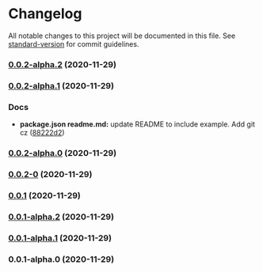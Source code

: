 # Changelog

All notable changes to this project will be documented in this file. See [standard-version](https://github.com/conventional-changelog/standard-version) for commit guidelines.

### [0.0.2-alpha.2](https://github.com/Whamo12/fetch-cwe-list/compare/v0.0.2-alpha.1...v0.0.2-alpha.2) (2020-11-29)

### [0.0.2-alpha.1](https://github.com/Whamo12/fetch-cwe-list/compare/v0.0.2-alpha.0...v0.0.2-alpha.1) (2020-11-29)


### Docs

* **package.json readme.md:** update README to include example. Add git cz ([88222d2](https://github.com/Whamo12/fetch-cwe-list/commit/88222d2cc5b16b8a1907968c56ca5ac7e8d9e427))

### [0.0.2-alpha.0](https://github.com/Whamo12/fetch-cwe-list/compare/v0.0.2-0...v0.0.2-alpha.0) (2020-11-29)

### [0.0.2-0](https://github.com/Whamo12/fetch-cwe-list/compare/v0.0.1...v0.0.2-0) (2020-11-29)

### [0.0.1](https://github.com/Whamo12/fetch-cwe-list/compare/v0.0.1-alpha.2...v0.0.1) (2020-11-29)

### [0.0.1-alpha.2](https://github.com/Whamo12/cwe-list/compare/v0.0.1-alpha.1...v0.0.1-alpha.2) (2020-11-29)

### [0.0.1-alpha.1](https://github.com/Whamo12/cwe-list/compare/v0.0.1-alpha.0...v0.0.1-alpha.1) (2020-11-29)

### 0.0.1-alpha.0 (2020-11-29)
